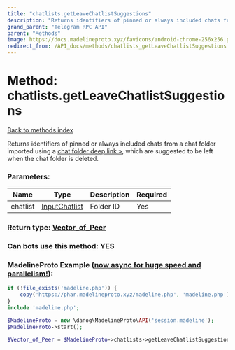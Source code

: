 ```yaml
---
title: "chatlists.getLeaveChatlistSuggestions"
description: "Returns identifiers of pinned or always included chats from a chat folder imported using a [chat folder deep link »](https://core.telegram.org/api/links#chat-folder-links), which are suggested to be left when the chat folder is deleted."
grand_parent: "Telegram RPC API"
parent: "Methods"
image: https://docs.madelineproto.xyz/favicons/android-chrome-256x256.png
redirect_from: /API_docs/methods/chatlists_getLeaveChatlistSuggestions.html
---
```

# Method: chatlists.getLeaveChatlistSuggestions
[Back to methods index](index.html)



Returns identifiers of pinned or always included chats from a chat folder imported using a [chat folder deep link »](https://core.telegram.org/api/links#chat-folder-links), which are suggested to be left when the chat folder is deleted.

### Parameters:

| Name     |    Type       | Description | Required |
|----------|---------------|-------------|----------|
|chatlist|[InputChatlist](/API_docs/types/InputChatlist.html) | Folder ID | Yes|


### Return type: [Vector\_of\_Peer](/API_docs/types/Peer.html)

### Can bots use this method: **YES**


### MadelineProto Example ([now async for huge speed and parallelism!](https://docs.madelineproto.xyz/docs/ASYNC.html)):


```php
if (!file_exists('madeline.php')) {
    copy('https://phar.madelineproto.xyz/madeline.php', 'madeline.php');
}
include 'madeline.php';

$MadelineProto = new \danog\MadelineProto\API('session.madeline');
$MadelineProto->start();

$Vector_of_Peer = $MadelineProto->chatlists->getLeaveChatlistSuggestions(chatlist: $InputChatlist, );
```

